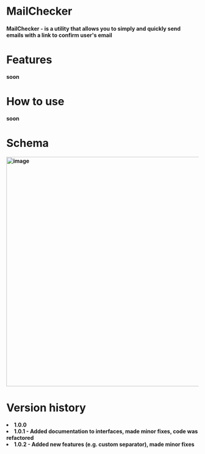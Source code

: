 <h1>MailChecker</h1>

  <h4><strong>MailChecker<strong> - is a utility that allows you to simply and quickly send emails with a link to confirm user's email</h4>

<h1>Features</h1>
soon

<h1>How to use</h1>
soon

<h1>Schema</h1>

<img width="600" alt="image" src="https://github.com/ulkiorra4th/MailChecker/assets/93437745/a7beeceb-e876-4d4a-b64e-ed8a22bab0b5">

<h1>Version history</h1>

  <list>
    <li>1.0.0</li>
    <li>1.0.1 - Added documentation to interfaces, made minor fixes, code was refactored</li>
    <li>1.0.2 - Added new features (e.g. custom separator), made minor fixes</li>
      
  </list>

